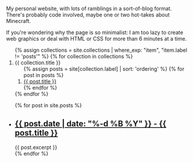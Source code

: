 My personal website, with lots of ramblings in a sort-of-blog format. There's probably code involved, maybe one or two hot-takes about Minecraft.

If you're wondering why the page is so minimalist: I am too lazy to create web graphics or deal with HTML or CSS for more than 6 minutes at a time.

<ol>
{% assign collections = site.collections | where_exp: "item", "item.label != 'posts'" %}
{% for collection in collections %}
  <li>
    <a>{{ collection.title }}</a>
    <ol>
    {% assign posts = site[collection.label] | sort: 'ordering' %}
    {% for post in posts %}
      <li><a href="{{ post.url | relative_url }}">{{ post.title }}</a></li>
    {% endfor %}
    </ol>
  </li>
{% endfor %}
</ol>

<ul>
  {% for post in site.posts %}
    <li>
      <h2><a href="{{ post.url | relative_url }}">{{ post.date | date: "%-d %B %Y" }} - {{ post.title }}</a></h2>
      {{ post.excerpt }}
    </li>
  {% endfor %}
</ul>
